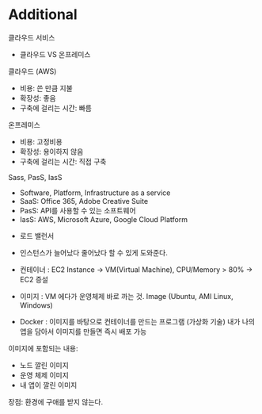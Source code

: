 # Additional

클라우드 서비스

- 클라우드 VS 온프레미스

클라우드 (AWS)

- 비용: 쓴 만큼 지불
- 확장성: 좋음
- 구축에 걸리는 시간: 빠름

온프레미스

- 비용: 고정비용
- 확장성: 용이하지 않음
- 구축에 걸리는 시간: 직접 구축

Sass, PasS, IasS

- Software, Platform, Infrastructure as a service
- SaaS: Office 365, Adobe Creative Suite
- PasS: API를 사용할 수 있는 소프트웨어
- IasS: AWS, Microsoft Azure, Google Cloud Platform

* 로드 밸런서

- 인스턴스가 늘어났다 줄어났다 할 수 있게 도와준다.

* 컨테이너 : EC2 Instance → VM(Virtual Machine), CPU/Memory > 80% → EC2 증설
* 이미지 : VM 에다가 운영체제 바로 까는 것. Image (Ubuntu, AMI Linux, Windows)

* Docker : 이미지를 바탕으로 컨테이너를 만드는 프로그램 (가상화 기술)
  내가 나의 앱을 담아서 이미지를 만들면 즉시 배포 가능

이미지에 포함되는 내용:

- 노드 깔린 이미지
- 운영 체제 이미지
- 내 앱이 깔린 이미지

장점: 환경에 구애를 받지 않는다.
